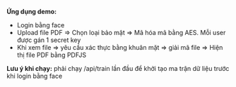 **Ứng dụng demo:**

- Login bằng face
- Upload file PDF => Chọn loại bảo mật => Mã hóa mã bằng AES. Mỗi user được gán 1 secret key
- Khi xem file => yêu cầu xác thực bằng khuân mặt => giải mã file => Hiện thị file PDF bằng PDFJS
  
**Lưu ý khi chạy:**
 phải chạy /api/train lần đầu để khởi tạo ma trận dữ liệu trước khi login bằng face 
